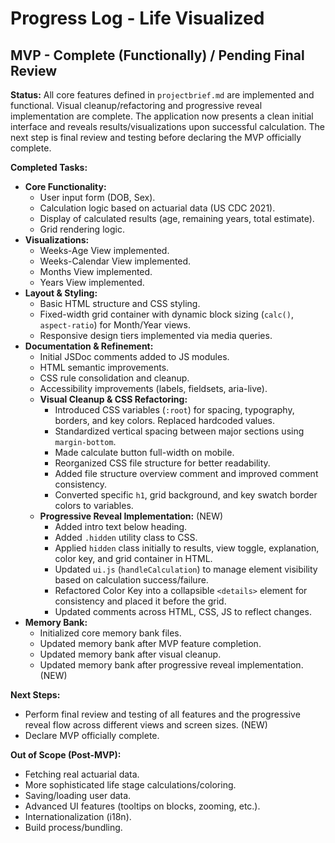 # Progress Log - Life Visualized

## MVP - Complete (Functionally) / Pending Final Review

**Status:** All core features defined in `projectbrief.md` are implemented and functional. Visual cleanup/refactoring and progressive reveal implementation are complete. The application now presents a clean initial interface and reveals results/visualizations upon successful calculation. The next step is final review and testing before declaring the MVP officially complete.

**Completed Tasks:**

*   **Core Functionality:**
    *   User input form (DOB, Sex).
    *   Calculation logic based on actuarial data (US CDC 2021).
    *   Display of calculated results (age, remaining years, total estimate).
    *   Grid rendering logic.
*   **Visualizations:**
    *   Weeks-Age View implemented.
    *   Weeks-Calendar View implemented.
    *   Months View implemented.
    *   Years View implemented.
*   **Layout & Styling:**
    *   Basic HTML structure and CSS styling.
    *   Fixed-width grid container with dynamic block sizing (`calc()`, `aspect-ratio`) for Month/Year views.
    *   Responsive design tiers implemented via media queries.
*   **Documentation & Refinement:**
    *   Initial JSDoc comments added to JS modules.
    *   HTML semantic improvements.
    *   CSS rule consolidation and cleanup.
    *   Accessibility improvements (labels, fieldsets, aria-live).
    *   **Visual Cleanup & CSS Refactoring:**
        *   Introduced CSS variables (`:root`) for spacing, typography, borders, and key colors. Replaced hardcoded values.
        *   Standardized vertical spacing between major sections using `margin-bottom`.
        *   Made calculate button full-width on mobile.
        *   Reorganized CSS file structure for better readability.
        *   Added file structure overview comment and improved comment consistency.
        *   Converted specific `h1`, grid background, and key swatch border colors to variables.
    *   **Progressive Reveal Implementation:** (NEW)
        *   Added intro text below heading.
        *   Added `.hidden` utility class to CSS.
        *   Applied `hidden` class initially to results, view toggle, explanation, color key, and grid container in HTML.
        *   Updated `ui.js` (`handleCalculation`) to manage element visibility based on calculation success/failure.
        *   Refactored Color Key into a collapsible `<details>` element for consistency and placed it before the grid.
        *   Updated comments across HTML, CSS, JS to reflect changes.
*   **Memory Bank:**
    *   Initialized core memory bank files.
    *   Updated memory bank after MVP feature completion.
    *   Updated memory bank after visual cleanup.
    *   Updated memory bank after progressive reveal implementation. (NEW)

**Next Steps:**

*   Perform final review and testing of all features and the progressive reveal flow across different views and screen sizes. (NEW)
*   Declare MVP officially complete.

**Out of Scope (Post-MVP):**

*   Fetching real actuarial data.
*   More sophisticated life stage calculations/coloring.
*   Saving/loading user data.
*   Advanced UI features (tooltips on blocks, zooming, etc.).
*   Internationalization (i18n).
*   Build process/bundling.
